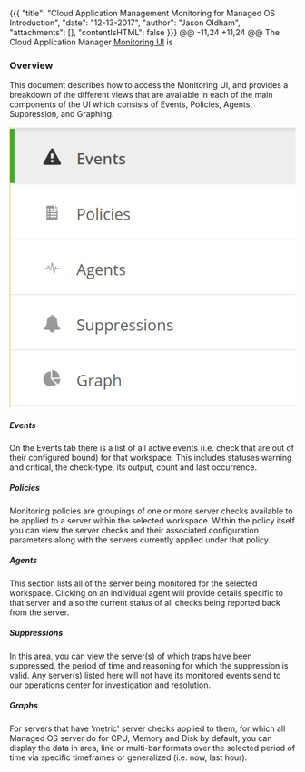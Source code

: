 {{{
   "title": "Cloud Application Management Monitoring for Managed OS Introduction",
   "date": "12-13-2017",
   "author": "Jason Oldham",
   "attachments": [],
   "contentIsHTML": false
 }}}
 @@ -11,24 +11,24 @@ The Cloud Application Manager [Monitoring UI](https://monitoring.cam.ctl.io) is
 
 
### Overview
This document describes how to access the Monitoring UI, and provides a breakdown of the different views that are available in each of the main components of the UI which consists of Events, Policies, Agents, Suppression, and Graphing.
 
![MonitoringLeftNavScreenShot](../../images/MonitoringLeftNavScreenShot121317.jpg)
  
##### Events
On the Events tab there is a list of all active events (i.e. check that are out of their configured bound) for that workspace.  This includes statuses warning and critical, the check-type, its output, count and last occurrence.
 
##### Policies
Monitoring policies are groupings of one or more server checks available to be applied to a server within the selected workspace. Within the policy itself you can view the server checks and their associated configuration parameters along with the servers currently applied under that policy. 

##### Agents
This section lists all of the server being monitored for the selected workspace. Clicking on an individual agent will provide details specific to that server and also the current status of all checks being reported back from the server.  

##### Suppressions
In this area, you can view the server(s) of which traps have been suppressed, the period of time and reasoning for which the suppression is valid. Any server(s) listed here will not have its monitored events send to our operations center for investigation and resolution.  
 
##### Graphs
For servers that have 'metric' server checks applied to them, for which all Managed OS server do for CPU, Memory and Disk by default, you can display the data in area, line or multi-bar formats over the selected period of time via specific timeframes or generalized (i.e. now, last hour).
 
